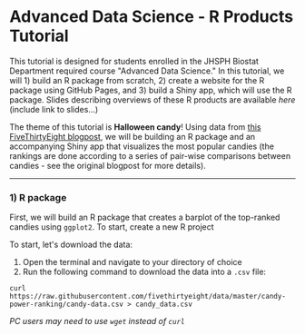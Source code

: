 # Advanced Data Science - R Products Tutorial

This tutorial is designed for students enrolled in the JHSPH Biostat Department required course "Advanced Data Science."  In this tutorial, we will 1) build an R package from scratch, 2) create a website for the R package using GitHub Pages, and 3) build a Shiny app, which will use the R package.  Slides describing overviews of these R products are available *here* (include link to slides...)


The theme of this tutorial is **Halloween candy**!  Using data from [this FiveThirtyEight blogpost](https://fivethirtyeight.com/features/the-ultimate-halloween-candy-power-ranking/), we will be building an R package and an accompanying Shiny app that visualizes the most popular candies (the rankings are done according to a series of pair-wise comparisons between candies - see the original blogpost for more details). 

----------

### 1) R package

First, we will build an R package that creates a barplot of the top-ranked candies using `ggplot2`.  To start, create a new R project

To start, let's download the data:

1) Open the terminal and navigate to your directory of choice
2) Run the following command to download the data into a `.csv` file: 
```
curl https://raw.githubusercontent.com/fivethirtyeight/data/master/candy-power-ranking/candy-data.csv > candy_data.csv
```
*PC users may need to use `wget` instead of `curl`*